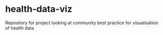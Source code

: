 # health-data-viz
Repository for project looking at community best practice for visualisation of health data
